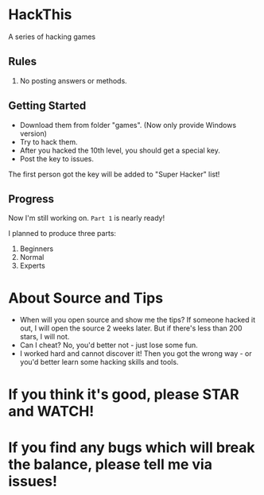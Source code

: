 # HackThis
A series of hacking games
## Rules
1. No posting answers or methods.
## Getting Started
- Download them from folder "games". (Now only provide Windows version)
- Try to hack them.
- After you hacked the 10th level, you should get a special key.
- Post the key to issues.

The first person got the key will be added to "Super Hacker" list!
## Progress
Now I'm still working on. <code>Part 1</code> is nearly ready!

I planned to produce three parts:
1. Beginners
2. Normal
3. Experts
# About Source and Tips
- When will you open source and show me the tips?
If someone hacked it out, I will open the source 2 weeks later. But if there's less than 200 stars, I will not.
- Can I cheat?
No, you'd better not - just lose some fun.
- I worked hard and cannot discover it!
Then you got the wrong way - or you'd better learn some hacking skills and tools.

# If you think it's good, please STAR and WATCH!
# If you find any bugs which will break the balance, please tell me via issues!
